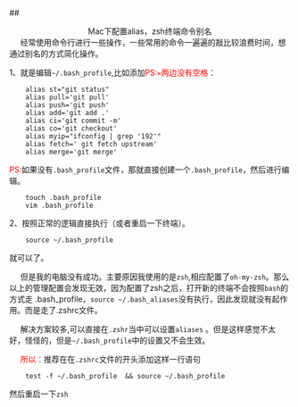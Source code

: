 ##<center>Mac下配置alias，zsh终端命令别名</center>
&#160; &#160; &#160;经常使用命令行进行一些操作，一些常用的命令一遍遍的敲比较浪费时间，想通过别名的方式简化操作。

1、就是编辑`~/.bash_profile`,比如添加<font color=red>PS:`=`两边没有空格</font>：

```
	alias st="git status"
	alias pull='git pull'
	alias push='git push'
	alias add='git add .'
	alias ci='git commit -m'
	alias co='git checkout'
	alias myip="ifconfig | grep '192'"
	alias fetch=' git fetch upstream'
	alias merge='git merge'
```

<font color=red>PS:</font>如果没有`.bash_profile`文件，那就直接创建一个`.bash_profile`，然后进行编辑。

```
	touch .bash_profile
	vim .bash_profile
```

2、按照正常的逻辑直接执行（或者重启一下终端）。

```
	source ~/.bash_profile
```

就可以了。

&#160; &#160; &#160;但是我的电脑没有成功。主要原因我使用的是`zsh`,相应配置了`oh-my-zsh`。那么以上的管理配置会发现无效，因为配置了zsh之后，打开新的终端不会按照`bash`的方式走 .bash_profile，`source ~/.bash_aliases`没有执行，因此发现就没有起作用。而是走了.zshrc文件。

&#160; &#160; &#160;解决方案较多,可以直接在`.zshr`当中可以设置`aliases` 。但是这样感觉不太好，怪怪的，但是`~/.bash_profile`中的设置又不会生效。

&#160; &#160; &#160;<font color=red>所以：</font>推荐在在`.zshrc`文件的开头添加这样一行语句

```
	test -f ~/.bash_profile  && source ~/.bash_profile
```

然后重启一下`zsh`